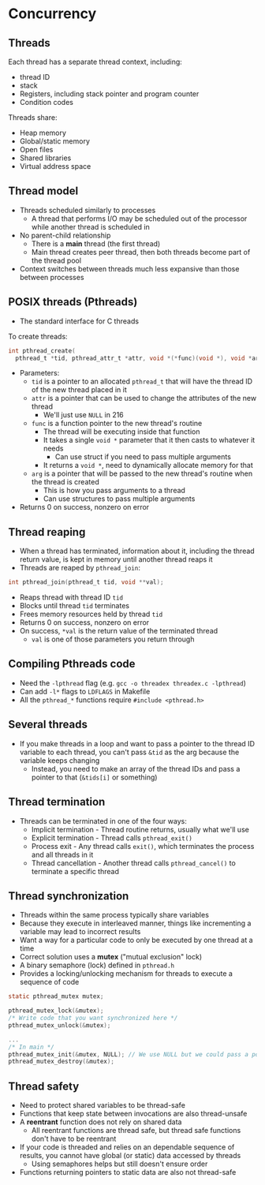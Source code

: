 # Concurrency

## Threads

Each thread has a separate thread context, including:

- thread ID
- stack
- Registers, including stack pointer and program counter
- Condition codes

Threads share:

- Heap memory
- Global/static memory
- Open files
- Shared libraries
- Virtual address space

## Thread model

- Threads scheduled similarly to processes
  - A thread that performs I/O may be scheduled out of the processor while another
    thread is scheduled in
- No parent-child relationship
  - There is a **main** thread (the first thread)
  - Main thread creates peer thread, then both threads become part of the thread pool
- Context switches between threads much less expansive than those between processes

## POSIX threads (Pthreads)

- The standard interface for C threads

To create threads:

```c
int pthread_create(
  pthread_t *tid, pthread_attr_t *attr, void *(*func)(void *), void *arg)
```

- Parameters:
  - `tid` is a pointer to an allocated `pthread_t` that will have the thread ID of
    the new thread placed in it
  - `attr` is a pointer that can be used to change the attributes of the new thread
    - We'll just use `NULL` in 216
  - `func` is a function pointer to the new thread's routine
    - The thread will be executing inside that function
    - It takes a single `void *` parameter that it then casts to whatever it needs
      - Can use struct if you need to pass multiple arguments
    - It returns a `void *`, need to dynamically allocate memory for that
  - `arg` is a pointer that will be passed to the new thread's routine when the
    thread is created
    - This is how you pass arguments to a thread
    - Can use structures to pass multiple arguments
- Returns 0 on success, nonzero on error

## Thread reaping

- When a thread has terminated, information about it, including the thread
  return value, is kept in memory until another thread reaps it
- Threads are reaped by `pthread_join`:

```c
int pthread_join(pthread_t tid, void **val);
```

- Reaps thread with thread ID `tid`
- Blocks until thread `tid` terminates
- Frees memory resources held by thread `tid`
- Returns 0 on success, nonzero on error
- On success, `*val` is the return value of the terminated thread
  - `val` is one of those parameters you return through

## Compiling Pthreads code

- Need the `-lpthread` flag (e.g. `gcc -o threadex threadex.c -lpthread`)
- Can add `-l*` flags to `LDFLAGS` in Makefile
- All the `pthread_*` functions require `#include <pthread.h>`

## Several threads

- If you make threads in a loop and want to pass a pointer to the thread ID variable
  to each thread, you can't pass `&tid` as the arg because the variable keeps changing
  - Instead, you need to make an array of the thread IDs and pass a pointer to that
    (`&tids[i]` or something)

## Thread termination

- Threads can be terminated in one of the four ways:
  - Implicit termination - Thread routine returns, usually what we'll use
  - Explicit termination - Thread calls `pthread_exit()`
  - Process exit - Any thread calls `exit()`, which terminates the process and
    all threads in it
  - Thread cancellation - Another thread calls `pthread_cancel()` to terminate
    a specific thread

## Thread synchronization

- Threads within the same process typically share variables
- Because they execute in interleaved manner, things like incrementing a variable
  may lead to incorrect results
- Want a way for a particular code to only be executed by one thread at a time
- Correct solution uses a **mutex** ("mutual exclusion" lock)
- A binary semaphore (lock) defined in `pthread.h`
- Provides a locking/unlocking mechanism for threads to execute a sequence of code

```c
static pthread_mutex mutex;

pthread_mutex_lock(&mutex);
/* Write code that you want synchronized here */
pthread_mutex_unlock(&mutex);

...
/* In main */
pthread_mutex_init(&mutex, NULL); // We use NULL but we could pass a pointer to control attributes instead
pthread_mutex_destroy(&mutex);
```

## Thread safety

- Need to protect shared variables to be thread-safe
- Functions that keep state between invocations are also thread-unsafe
- A **reentrant** function does not rely on shared data
  - All reentrant functions are thread safe, but thread safe functions don't have to be reentrant
- If your code is threaded and relies on an dependable sequence of results, you cannot have global (or static) data accessed by threads
  - Using semaphores helps but still doesn't ensure order
- Functions returning pointers to static data are also not thread-safe
